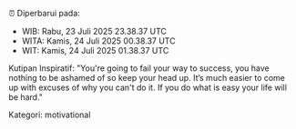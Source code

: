 ⏰ Diperbarui pada:
- WIB: Rabu, 23 Juli 2025 23.38.37 UTC
- WITA: Kamis, 24 Juli 2025 00.38.37 UTC
- WIT: Kamis, 24 Juli 2025 01.38.37 UTC

Kutipan Inspiratif:
"You're going to fail your way to success, you have nothing to be ashamed of so keep your head up. It’s much easier to come up with excuses of why you can't do it. If you do what is easy your life will be hard."


Kategori: motivational

